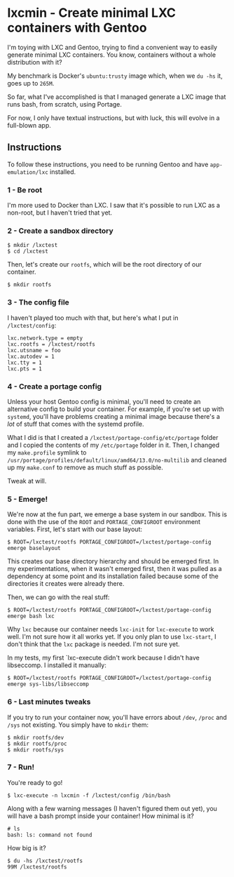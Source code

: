# lxcmin - Create minimal LXC containers with Gentoo

I'm toying with LXC and Gentoo, trying to find a convenient way to easily generate minimal LXC
containers. You know, containers without a whole distribution with it?

My benchmark is Docker's `ubuntu:trusty` image which, when we `du -hs` it, goes up to `265M`.

So far, what I've accomplished is that I managed generate a LXC image that runs bash, from scratch,
using Portage.

For now, I only have textual instructions, but with luck, this will evolve in a full-blown app.

## Instructions

To follow these instructions, you need to be running Gentoo and have `app-emulation/lxc` installed.

### 1 - Be root

I'm more used to Docker than LXC. I saw that it's possible to run LXC as a non-root, but I haven't
tried that yet.

### 2 - Create a sandbox directory

    $ mkdir /lxctest
    $ cd /lxctest

Then, let's create our `rootfs`, which will be the root directory of our container.

    $ mkdir rootfs

### 3 - The config file

I haven't played too much with that, but here's what I put in `/lxctest/config`:

    lxc.network.type = empty
    lxc.rootfs = /lxctest/rootfs
    lxc.utsname = foo
    lxc.autodev = 1
    lxc.tty = 1
    lxc.pts = 1

### 4 - Create a portage config

Unless your host Gentoo config is minimal, you'll need to create an alternative config to build
your container. For example, if you're set up with `systemd`, you'll have problems creating a
minimal image because there's a *lot* of stuff that comes with the systemd profile.

What I did is that I created a `/lxctest/portage-config/etc/portage` folder and I copied the
contents of my `/etc/portage` folder in it. Then, I changed my `make.profile` symlink to
`/usr/portage/profiles/default/linux/amd64/13.0/no-multilib` and cleaned up my `make.conf` to
remove as much stuff as possible.

Tweak at will.

### 5 - Emerge!

We're now at the fun part, we emerge a base system in our sandbox. This is done with the use of
the `ROOT` and `PORTAGE_CONFIGROOT` environment variables. First, let's start with our base layout:

    $ ROOT=/lxctest/rootfs PORTAGE_CONFIGROOT=/lxctest/portage-config emerge baselayout

This creates our base directory hierarchy and should be emerged first. In my experimentations,
when it wasn't emerged first, then it was pulled as a dependency at some point and its installation
failed because some of the directories it creates were already there.

Then, we can go with the real stuff:

    $ ROOT=/lxctest/rootfs PORTAGE_CONFIGROOT=/lxctest/portage-config emerge bash lxc

Why `lxc` because our container needs `lxc-init` for `lxc-execute` to work well. I'm not sure how
it all works yet. If you only plan to use `lxc-start`, I don't think that the `lxc` package is
needed. I'm not sure yet.

In my tests, my first `lxc-execute didn't work because I didn't have libseccomp. I installed it
manually:

    $ ROOT=/lxctest/rootfs PORTAGE_CONFIGROOT=/lxctest/portage-config emerge sys-libs/libseccomp

### 6 - Last minutes tweaks

If you try to run your container now, you'll have errors about `/dev`, `/proc` and `/sys` not
existing. You simply have to `mkdir` them:

    $ mkdir rootfs/dev
    $ mkdir rootfs/proc
    $ mkdir rootfs/sys

### 7 - Run!

You're ready to go!

    $ lxc-execute -n lxcmin -f /lxctest/config /bin/bash

Along with a few warning messages (I haven't figured them out yet), you will have a bash prompt
inside your container! How minimal is it?

    # ls
    bash: ls: command not found

How big is it?

    $ du -hs /lxctest/rootfs
    99M /lxctest/rootfs

